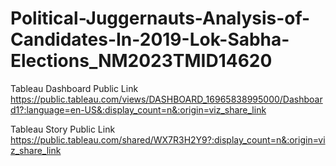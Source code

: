 # Political-Juggernauts-Analysis-of-Candidates-In-2019-Lok-Sabha-Elections_NM2023TMID14620

Tableau Dashboard Public Link
https://public.tableau.com/views/DASHBOARD_16965838995000/Dashboard1?:language=en-US&:display_count=n&:origin=viz_share_link

Tableau Story Public Link
https://public.tableau.com/shared/WX7R3H2Y9?:display_count=n&:origin=viz_share_link
